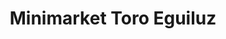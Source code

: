 ---
title: "Minimarket Toro Eguiluz"
url: /quilicura/minimarket-toro-eguiluz/
shop: Lebensmittel
---